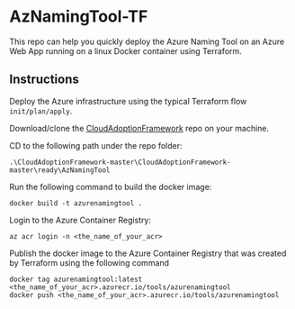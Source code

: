 # AzNamingTool-TF

This repo can help you quickly deploy the Azure Naming Tool on an Azure Web App running on a linux Docker container using Terraform.

## Instructions

Deploy the Azure infrastructure using the typical Terraform flow `init/plan/apply`.

Download/clone the [CloudAdoptionFramework](https://github.com/microsoft/CloudAdoptionFramework) repo on your machine.

CD to the following path under the repo folder:

`.\CloudAdoptionFramework-master\CloudAdoptionFramework-master\ready\AzNamingTool`

Run the following command to build the docker image:

`docker build -t azurenamingtool .`

Login to the Azure Container Registry:

`az acr login -n <the_name_of_your_acr>`

Publish the docker image to the Azure Container Registry that was created by Terraform using the following command

```
docker tag azurenamingtool:latest <the_name_of_your_acr>.azurecr.io/tools/azurenamingtool
docker push <the_name_of_your_acr>.azurecr.io/tools/azurenamingtool
```
